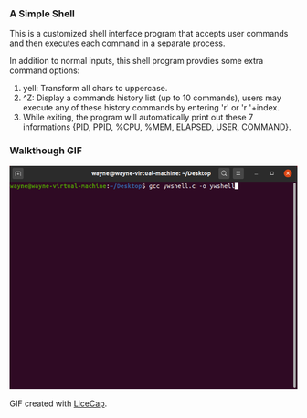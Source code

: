 ### A Simple Shell

This is a customized shell interface program that accepts user commands and then executes each command in a separate process. 

In addition to normal inputs, this shell program provdies some extra command options:
1. yell: Transform all chars to uppercase.
2. ^Z: Display a commands history list (up to 10 commands), users may execute any of these history commands by entering 'r' or 'r '+index.
3. While exiting, the program will automatically print out these 7 informations {PID, PPID, %CPU, %MEM, ELAPSED, USER, COMMAND}.


### Walkthough GIF

<img src='test run.gif' title='test run' width='800' alt='test run' />

GIF created with [LiceCap](http://www.cockos.com/licecap/).
